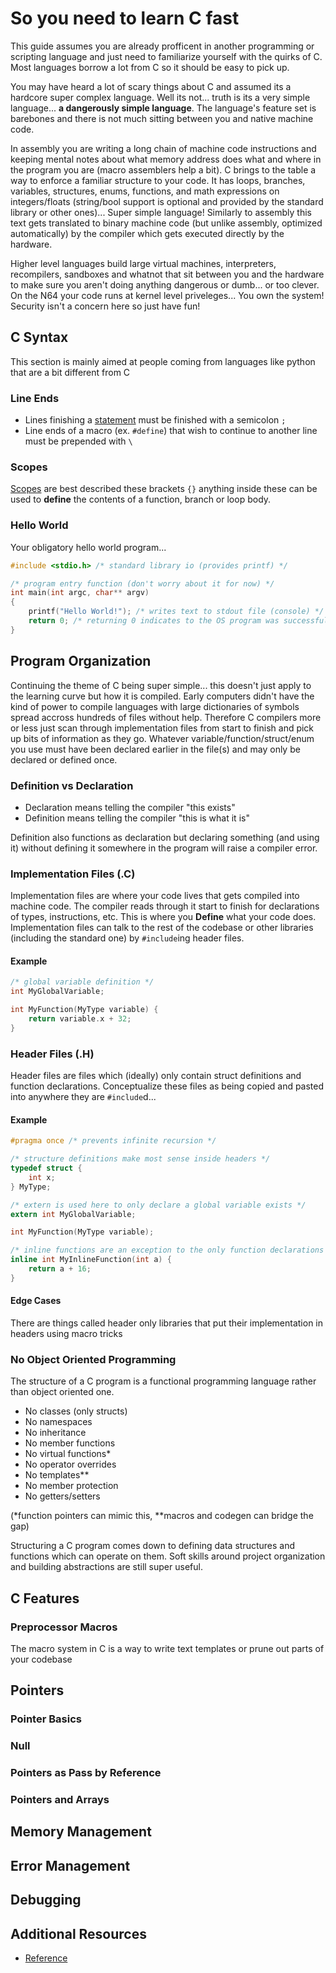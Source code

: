 # So you need to learn C fast

This guide assumes you are already profficent in another programming or scripting language and just need to familiarize yourself with the quirks of C. Most languages borrow a lot from C so it should be easy to pick up.

You may have heard a lot of scary things about C and assumed its a hardcore super complex language. Well its not... truth is its a very simple language... **a dangerously simple language**. The language's feature set is barebones and there is not much sitting between you and native machine code.

In assembly you are writing a long chain of machine code instructions and keeping mental notes about what memory address does what and where in the program you are (macro assemblers help a bit). C brings to the table a way to enforce a familiar structure to your code. It has loops, branches, variables, structures, enums, functions, and math expressions on integers/floats (string/bool support is optional and provided by the standard library or other ones)... Super simple language! Similarly to assembly this text gets translated to binary machine code (but unlike assembly, optimized automatically) by the compiler which gets executed directly by the hardware.

Higher level languages build large virtual machines, interpreters, recompilers, sandboxes and whatnot that sit between you and the hardware to make sure you aren't doing anything dangerous or dumb... or too clever. On the N64 your code runs at kernel level priveleges... You own the system! Security isn't a concern here so just have fun!

## C Syntax

This section is mainly aimed at people coming from languages like python that are a bit different from C

### Line Ends
* Lines finishing a [statement](https://en.cppreference.com/w/c/language/statements) must be finished with a semicolon `;`
* Line ends of a macro (ex. `#define`) that wish to continue to another line must be prepended with `\`

### Scopes
[Scopes](https://en.cppreference.com/w/c/language/scope) are best described these brackets `{}` anything inside these can be used to **define** the contents of a function, branch or loop body.

### Hello World
Your obligatory hello world program...
```C
#include <stdio.h> /* standard library io (provides printf) */

/* program entry function (don't worry about it for now) */
int main(int argc, char** argv)
{
    printf("Hello World!"); /* writes text to stdout file (console) */
    return 0; /* returning 0 indicates to the OS program was successful */
}
```

## Program Organization
Continuing the theme of C being super simple... this doesn't just apply to the learning curve but how it is compiled. Early computers didn't have the kind of power to compile languages with large dictionaries of symbols spread accross hundreds of files without help. Therefore C compilers more or less just scan through implementation files from start to finish and pick up bits of information as they go. Whatever variable/function/struct/enum you use must have been declared earlier in the file(s) and may only be declared or defined once.

### Definition vs Declaration

* Declaration means telling the compiler "this exists"
* Definition means telling the compiler "this is what it is"

Definition also functions as declaration but declaring something (and using it) without defining it somewhere in the program will raise a compiler error.

### Implementation Files (.C)

Implementation files are where your code lives that gets compiled into machine code. The compiler reads through it start to finish for declarations of types, instructions, etc. This is where you **Define** what your code does. Implementation files can talk to the rest of the codebase or other libraries (including the standard one) by ``#include``ing header files.

#### Example
``` C
/* global variable definition */
int MyGlobalVariable;

int MyFunction(MyType variable) {
    return variable.x + 32;
}
```

### Header Files (.H)

Header files are files which (ideally) only contain struct definitions and function declarations. Conceptualize these files as being copied and pasted into anywhere they are ``#include``d...

#### Example
``` C
#pragma once /* prevents infinite recursion */

/* structure definitions make most sense inside headers */
typedef struct {
    int x;
} MyType;

/* extern is used here to only declare a global variable exists */
extern int MyGlobalVariable;

int MyFunction(MyType variable);

/* inline functions are an exception to the only function declarations rule */
inline int MyInlineFunction(int a) {
    return a + 16;
}
```

#### Edge Cases
There are things called header only libraries that put their implementation in headers using macro tricks

### No Object Oriented Programming
The structure of a C program is a functional programming language rather than object oriented one.

* No classes (only structs)
* No namespaces
* No inheritance
* No member functions
* No virtual functions*
* No operator overrides
* No templates**
* No member protection
* No getters/setters

(*function pointers can mimic this, 
**macros and codegen can bridge the gap)

Structuring a C program comes down to defining data structures and functions which can operate on them. Soft skills around project organization and building abstractions are still super useful.

## C Features

### Preprocessor Macros
The macro system in C is a way to write text templates or prune out parts of your codebase

## Pointers

### Pointer Basics

### Null

### Pointers as Pass by Reference

### Pointers and Arrays

## Memory Management

## Error Management

## Debugging

## Additional Resources
* [Reference](https://en.cppreference.com/w/c/language)